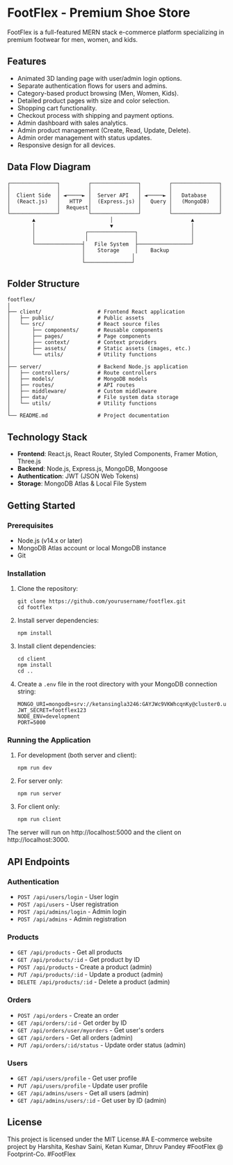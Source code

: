 # FootFlex - Premium Shoe Store

FootFlex is a full-featured MERN stack e-commerce platform specializing in premium footwear for men, women, and kids.

## Features

- Animated 3D landing page with user/admin login options.
- Separate authentication flows for users and admins.
- Category-based product browsing (Men, Women, Kids).
- Detailed product pages with size and color selection.
- Shopping cart functionality.
- Checkout process with shipping and payment options.
- Admin dashboard with sales analytics.
- Admin product management (Create, Read, Update, Delete).
- Admin order management with status updates.
- Responsive design for all devices.

## Data Flow Diagram

```
┌───────────────┐         ┌───────────────┐         ┌───────────────┐
│               │         │               │         │               │
│  Client Side  │ ◄─────► │  Server API   │ ◄─────► │   Database    │
│  (React.js)   │   HTTP  │  (Express.js) │   Query │   (MongoDB)   │
│               │  Request│               │         │               │
└───────────────┘         └───────────────┘         └───────────────┘
        ▲                        │                         ▲
        │                        ▼                         │
        │                ┌───────────────┐                 │
        │                │               │                 │
        └───────────────┤   File System  ├─────────────────┘
                        │    Storage     │    Backup
                        │               │
                        └───────────────┘
```

## Folder Structure

```
footflex/
│
├── client/                  # Frontend React application
│   ├── public/              # Public assets
│   └── src/                 # React source files
│       ├── components/      # Reusable components
│       ├── pages/           # Page components
│       ├── context/         # Context providers
│       ├── assets/          # Static assets (images, etc.)
│       └── utils/           # Utility functions
│
├── server/                  # Backend Node.js application
│   ├── controllers/         # Route controllers
│   ├── models/              # MongoDB models
│   ├── routes/              # API routes
│   ├── middleware/          # Custom middleware
│   ├── data/                # File system data storage
│   └── utils/               # Utility functions
│
└── README.md                # Project documentation
```

## Technology Stack

- **Frontend**: React.js, React Router, Styled Components, Framer Motion, Three.js
- **Backend**: Node.js, Express.js, MongoDB, Mongoose
- **Authentication**: JWT (JSON Web Tokens)
- **Storage**: MongoDB Atlas & Local File System

## Getting Started

### Prerequisites

- Node.js (v14.x or later)
- MongoDB Atlas account or local MongoDB instance
- Git

### Installation

1. Clone the repository:
   ```
   git clone https://github.com/yourusername/footflex.git
   cd footflex
   ```

2. Install server dependencies:
   ```
   npm install
   ```

3. Install client dependencies:
   ```
   cd client
   npm install
   cd ..
   ```

4. Create a `.env` file in the root directory with your MongoDB connection string:
   ```
   MONGO_URI=mongodb+srv://ketansingla3246:GAYJWc9VKWhcqnKy@cluster0.u9cqyta.mongodb.net/footflex
   JWT_SECRET=footflex123
   NODE_ENV=development
   PORT=5000
   ```

### Running the Application

1. For development (both server and client):
   ```
   npm run dev
   ```

2. For server only:
   ```
   npm run server
   ```

3. For client only:
   ```
   npm run client
   ```

The server will run on http://localhost:5000 and the client on http://localhost:3000.

## API Endpoints

### Authentication
- `POST /api/users/login` - User login
- `POST /api/users` - User registration
- `POST /api/admins/login` - Admin login
- `POST /api/admins` - Admin registration

### Products
- `GET /api/products` - Get all products
- `GET /api/products/:id` - Get product by ID
- `POST /api/products` - Create a product (admin)
- `PUT /api/products/:id` - Update a product (admin)
- `DELETE /api/products/:id` - Delete a product (admin)

### Orders
- `POST /api/orders` - Create an order
- `GET /api/orders/:id` - Get order by ID
- `GET /api/orders/user/myorders` - Get user's orders
- `GET /api/orders` - Get all orders (admin)
- `PUT /api/orders/:id/status` - Update order status (admin)

### Users
- `GET /api/users/profile` - Get user profile
- `PUT /api/users/profile` - Update user profile
- `GET /api/admins/users` - Get all users (admin)
- `GET /api/admins/users/:id` - Get user by ID (admin)

## License

This project is licensed under the MIT License.#A E-commerce website project by Harshita, Keshav Saini, Ketan Kumar, Dhruv Pandey
#FootFlex
@ Footprint-Co.
#FootFlex
